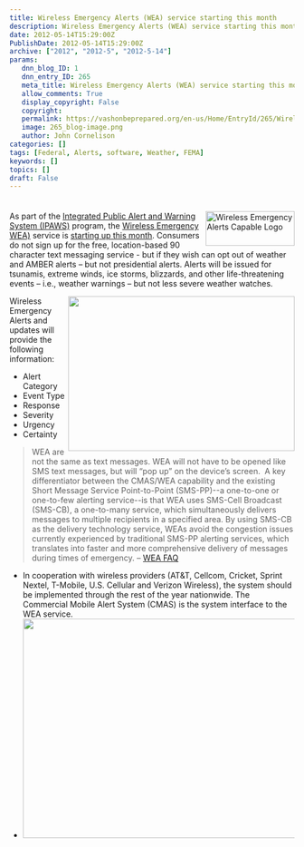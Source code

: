 ```yaml
---
title: Wireless Emergency Alerts (WEA) service starting this month
description: Wireless Emergency Alerts (WEA) service starting this month
date: 2012-05-14T15:29:00Z
PublishDate: 2012-05-14T15:29:00Z
archive: ["2012", "2012-5", "2012-5-14"]
params:
   dnn_blog_ID: 1
   dnn_entry_ID: 265
   meta_title: Wireless Emergency Alerts (WEA) service starting this month
   allow_comments: True
   display_copyright: False
   copyright: 
   permalink: https://vashonbeprepared.org/en-us/Home/EntryId/265/Wireless-Emergency-Alerts-WEA-service-starting-this-month
   image: 265_blog-image.png
   author: John Cornelison
categories: []
tags: [Federal, Alerts, software, Weather, FEMA]
keywords: []
topics: []
draft: False
---
```


<div class="wlWriterHeaderFooter" style="padding-bottom: 4px; margin: 0px; padding-left: 0px; padding-right: 0px; float: none; padding-top: 4px;"></div>
<p><img width="157" height="61" title="Wireless Emergency Alerts Capable Logo" align="right" style="margin: 0px 0px 5px 5px; display: inline; float: right;border: 0px solid;" alt="Wireless Emergency Alerts Capable Logo" src="http://www.fema.gov/graphics/emergency/ipaws/weac_logo_v2.jpg" />As part of the <a href="http://www.fema.gov/emergency/ipaws/index.shtm">Integrated Public Alert and Warning System (IPAWS)</a> program, the <a href="http://www.fema.gov/emergency/ipaws/cmas.shtm" target="_blank">Wireless Emergency WEA)</a> service is <a href="http://www.usatoday.com/weather/news/story/2012-05-13/extreme-weather-alerts-texts-cellphones/54943804/1" target="_blank">starting up this month</a>. Consumers do not sign up for the free, location-based 90 character text messaging service - but if they wish can opt out of weather and AMBER alerts &ndash; but not presidential alerts. Alerts will be issued for tsunamis, extreme winds, ice storms, blizzards, and other life-threatening events &ndash; i.e., weather warnings &ndash; but not less severe weather watches.</p>
<p><a href="http://www.vashonbeprepared.org/Portals/1/Uploads/Graphics/Website/Blog/cmas_compressed.jpg"><img alt="" style="width: 400px; float: right; height: 273px;" src="/Portals/1/Uploads/Graphics/Website/Blog/cmas_compressed.jpg" /></a>Wireless Emergency Alerts and updates will provide the following information:</p>
<ul>
    <li>Alert Category </li>
    <li>Event Type </li>
    <li>Response </li>
    <li>Severity </li>
    <li>Urgency </li>
    <li>Certainty </li>
</ul>
<blockquote>
<p>WEA are not the same as text messages. WEA will not have to be opened like SMS text messages, but will &ldquo;pop up&rdquo; on the device&rsquo;s screen.&nbsp; A key differentiator between the CMAS/WEA capability and the existing Short Message Service Point-to-Point (SMS-PP)--a one-to-one or one-to-few alerting service--is that WEA uses SMS-Cell Broadcast (SMS-CB), a one-to-many service, which simultaneously delivers messages to multiple recipients in a specified area. By using SMS-CB as the delivery technology service, WEAs avoid the congestion issues currently experienced by traditional SMS-PP alerting services, which translates into faster and more comprehensive delivery of messages during times of emergency. &ndash; <a href="http://www.fema.gov/emergency/ipaws/cmas.shtm" target="_blank">WEA FAQ</a></p>
</blockquote>
<ul>
    <li>In cooperation with wireless providers (AT&amp;T, Cellcom, Cricket, Sprint Nextel, T-Mobile, U.S. Cellular and Verizon Wireless), the system should be implemented through the rest of the year nationwide. The Commercial Mobile Alert System (CMAS) is the system interface to the WEA service. </li>
    <li><a href="http://www.fema.gov/pdf/emergency/ipaws/architecture_diagram.pdf" target="_blank"><img alt="" style="width: 600px; height: 387px;" src="/Portals/1/Uploads/Graphics/Website/Blog/IPAWS_architecture_diagram.png" /></a>&nbsp;</li>
</ul>
